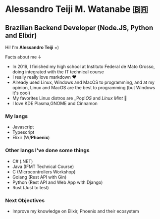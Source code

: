 # Alessandro Teiji M. Watanabe 🇧🇷

## Brazilian Backend Developer (Node.JS, Python and Elixir) 

Hi! I'm **Alessandro Teiji** =)

Facts about me ↓

- In 2019, I finished my high school at Instituto Federal de Mato Grosso, doing integrated with the IT technical course   
- I really really love markdown ❤️
- Already used Linux, Windows and MacOS to programming, and at my opinion, Linux and MacOS are the best to programming (but Windows it's cool)
- My favorites Linux distros are _Pop!_OS_ and _Linux Mint_ 💚
- I love KDE Plasma,GNOME and Cinnamon

### My langs
- Javascript
- Typescript 
- Elixir (W/**Phoenix**)

### Other langs I've done some things
- C# (.NET) 
- Java (IFMT Technical Course) 
- C (Microcontrollers Workshop)
- Golang (Rest API with Gin)
- Python (Rest API and Web App with Django)
- Rust (Just to test)

### Next Objectives
- Improve my knowledge on Elixir, Phoenix and their ecosystem
